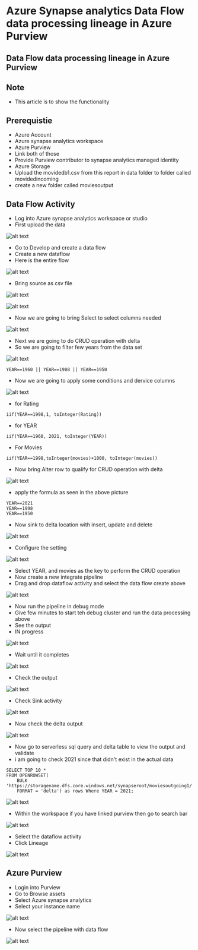 # Azure Synapse analytics Data Flow data processing lineage in Azure Purview

## Data Flow data processing lineage in Azure Purview

## Note

- This article is to show the functionality

## Prerequistie

- Azure Account
- Azure synapse analytics workspace
- Azure Purview
- Link both of those
- Provide Purview contributor to synapse analytics managed identity
- Azure Storage
- Upload the movidedb1.csv from this report in data folder to folder called movidedincoming
- create a new folder called moviesoutput

## Data Flow Activity

- Log into Azure synapse analytics workspace or studio
- First upload the data

![alt text](https://github.com/balakreshnan/Samples2021/blob/main/Synapseworkspace/images/dataflow1.jpg "Service Health")

- Go to Develop and create a data flow
- Create a new dataflow
- Here is the entire flow

![alt text](https://github.com/balakreshnan/Samples2021/blob/main/Synapseworkspace/images/dataflow2.jpg "Service Health")

- Bring source as csv file

![alt text](https://github.com/balakreshnan/Samples2021/blob/main/Synapseworkspace/images/dataflow3.jpg "Service Health")

![alt text](https://github.com/balakreshnan/Samples2021/blob/main/Synapseworkspace/images/dataflow4.jpg "Service Health")

- Now we are going to bring Select to select columns needed

![alt text](https://github.com/balakreshnan/Samples2021/blob/main/Synapseworkspace/images/dataflow5.jpg "Service Health")

- Next we are going to do CRUD operation with delta
- So we are going to filter few years from the data set

![alt text](https://github.com/balakreshnan/Samples2021/blob/main/Synapseworkspace/images/dataflow6.jpg "Service Health")

```
YEAR==1960 || YEAR==1988 || YEAR==1950
```

- Now we are going to apply some conditions and dervice columns

![alt text](https://github.com/balakreshnan/Samples2021/blob/main/Synapseworkspace/images/dataflow7.jpg "Service Health")

- for Rating

```
iif(YEAR==1998,1, toInteger(Rating))
```

- for YEAR

```
iif(YEAR==1960, 2021, toInteger(YEAR))
```

- For Movies

```
iif(YEAR==1998,toInteger(movies)+1000, toInteger(movies))
```

- Now bring Alter row to qualify for CRUD operation with delta

![alt text](https://github.com/balakreshnan/Samples2021/blob/main/Synapseworkspace/images/dataflow8.jpg "Service Health")

- apply the formula as seen in the above picture

```
YEAR==2021
YEAR==1998
YEAR==1950
```

- Now sink to delta location with insert, update and delete

![alt text](https://github.com/balakreshnan/Samples2021/blob/main/Synapseworkspace/images/dataflow9.jpg "Service Health")

- Configure the setting

![alt text](https://github.com/balakreshnan/Samples2021/blob/main/Synapseworkspace/images/dataflow10.jpg "Service Health")

- Select YEAR, and movies as the key to perform the CRUD operation
- Now create a new integrate pipeline
- Drag and drop dataflow activity and select the data flow create above

![alt text](https://github.com/balakreshnan/Samples2021/blob/main/Synapseworkspace/images/dataflow11.jpg "Service Health")

- Now run the pipeline in debug mode
- Give few minutes to start teh debug cluster and run the data processing above
- See the output
- IN progress

![alt text](https://github.com/balakreshnan/Samples2021/blob/main/Synapseworkspace/images/dataflow12.jpg "Service Health")

- Wait until it completes

![alt text](https://github.com/balakreshnan/Samples2021/blob/main/Synapseworkspace/images/dataflow13.jpg "Service Health")

- Check the output

![alt text](https://github.com/balakreshnan/Samples2021/blob/main/Synapseworkspace/images/dataflow14.jpg "Service Health")

- Check Sink activity

![alt text](https://github.com/balakreshnan/Samples2021/blob/main/Synapseworkspace/images/dataflow15.jpg "Service Health")

- Now check the delta output

![alt text](https://github.com/balakreshnan/Samples2021/blob/main/Synapseworkspace/images/dataflow16.jpg "Service Health")

- Now go to serverless sql query and delta table to view the output and validate
- i am going to check 2021 since that didn't exist in the actual data

```
SELECT TOP 10 *
FROM OPENROWSET(
    BULK 'https://storagename.dfs.core.windows.net/synapseroot/moviesoutgoing1/',
    FORMAT = 'delta') as rows Where YEAR = 2021;
```

![alt text](https://github.com/balakreshnan/Samples2021/blob/main/Synapseworkspace/images/dataflow17.jpg "Service Health")

- Within the workspace if you have linked purview then go to search bar

![alt text](https://github.com/balakreshnan/Samples2021/blob/main/Synapseworkspace/images/dataflow18.jpg "Service Health")

- Select the dataflow activity
- Click Lineage

![alt text](https://github.com/balakreshnan/Samples2021/blob/main/Synapseworkspace/images/dataflow19.jpg "Service Health")

## Azure Purview

- Login into Purview
- Go to Browse assets
- Select Azure synapse analytics
- Select your instance name

![alt text](https://github.com/balakreshnan/Samples2021/blob/main/Synapseworkspace/images/dataflow20.jpg "Service Health")

- Now select the pipeline with data flow

![alt text](https://github.com/balakreshnan/Samples2021/blob/main/Synapseworkspace/images/dataflow21.jpg "Service Health")